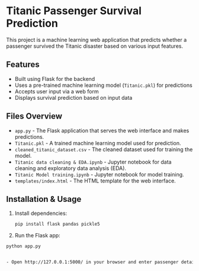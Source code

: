 
# Titanic Passenger Survival Prediction

This project is a machine learning web application that predicts whether a passenger survived the Titanic disaster based on various input features.

## Features
- Built using Flask for the backend
- Uses a pre-trained machine learning model (`Titanic.pkl`) for predictions
- Accepts user input via a web form
- Displays survival prediction based on input data

## Files Overview
- `app.py` - The Flask application that serves the web interface and makes predictions.
- `Titanic.pkl` - A trained machine learning model used for prediction.
- `cleaned_titanic_dataset.csv` - The cleaned dataset used for training the model.
- `Titanic data cleaning & EDA.ipynb` - Jupyter notebook for data cleaning and exploratory data analysis (EDA).
- `Titanic Model training.ipynb` - Jupyter notebook for model training.
- `templates/index.html` - The HTML template for the web interface.

## Installation & Usage
1. Install dependencies:
   ```bash
   pip install flask pandas pickle5
2. Run the Flask app:
```bash
python app.py


- Open http://127.0.0.1:5000/ in your browser and enter passenger details to get a prediction.
